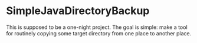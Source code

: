 # SimpleJavaDirectoryBackup
This is supposed to be a one-night project. The goal is simple: make a tool for routinely copying some target directory from one place to another place.
